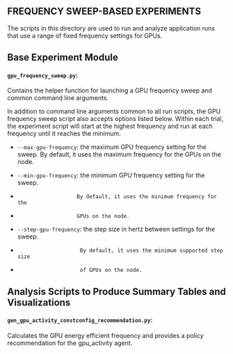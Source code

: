 FREQUENCY SWEEP-BASED EXPERIMENTS
---------------------------------

The scripts in this directory are used to run and analyze application
runs that use a range of fixed frequency settings for GPUs.

## Base Experiment Module

#### `gpu_frequency_sweep.py`:

  Contains the helper function for launching a GPU frequency sweep and
  common command line arguments.

  In addition to command line arguments common to all run scripts,
  the GPU frequency sweep script also accepts options listed below.
  Within each trial, the experiment script will start at the highest 
  frequency and run at each frequency until it reaches the minimum.

  - `--max-gpu-frequency`: the maximum GPU frequency setting for the sweep.
                           By default, it uses the maximum frequency for the
                           GPUs on the node. 

  - `--min-gpu-frequency`: the minimum GPU frequency setting for the sweep.
  -                        By default, it uses the minimum frequency for the
  -                        GPUs on the node.

  - `--step-gpu-frequency`: the step size in hertz between settings for the sweep.
  -                         By default, it uses the minimum supported step size
  -                         of GPUs on the node.

## Analysis Scripts to Produce Summary Tables and Visualizations

#### `gen_gpu_activity_constconfig_recommendation.py`:

  Calculates the GPU energy efficient frequency and provides a policy
  recommendation for the gpu_activity agent.
